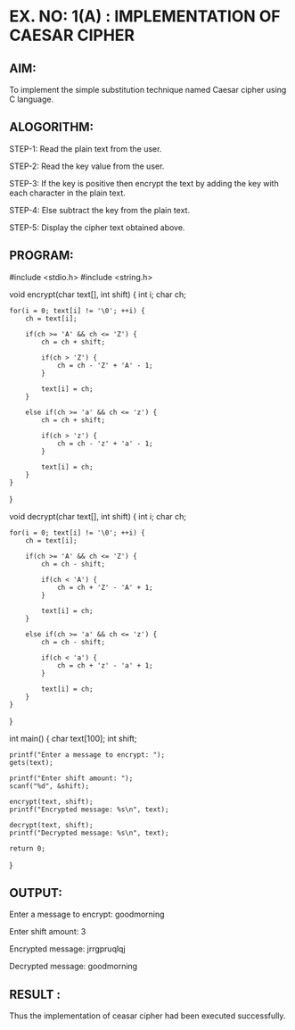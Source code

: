 # EX. NO: 1(A) : IMPLEMENTATION OF CAESAR CIPHER

## AIM:
To implement the simple substitution technique named Caesar cipher using C language.

## ALOGORITHM:

STEP-1: Read the plain text from the user.

STEP-2: Read the key value from the user.

STEP-3: If the key is positive then encrypt the text by adding the key with each character in the plain text.

STEP-4: Else subtract the key from the plain text.

STEP-5: Display the cipher text obtained above.

## PROGRAM:
#include <stdio.h>
#include <string.h>

void encrypt(char text[], int shift) {
    int i;
    char ch;
    
    for(i = 0; text[i] != '\0'; ++i) {
        ch = text[i];
        
        if(ch >= 'A' && ch <= 'Z') {
            ch = ch + shift;
            
            if(ch > 'Z') {
                ch = ch - 'Z' + 'A' - 1;
            }
            
            text[i] = ch;
        }
    
        else if(ch >= 'a' && ch <= 'z') {
            ch = ch + shift;
            
            if(ch > 'z') {
                ch = ch - 'z' + 'a' - 1;
            }
            
            text[i] = ch;
        }
    }
}

void decrypt(char text[], int shift) {
    int i;
    char ch;
    
    for(i = 0; text[i] != '\0'; ++i) {
        ch = text[i];
        
        if(ch >= 'A' && ch <= 'Z') {
            ch = ch - shift;
            
            if(ch < 'A') {
                ch = ch + 'Z' - 'A' + 1;
            }
            
            text[i] = ch;
        }
      
        else if(ch >= 'a' && ch <= 'z') {
            ch = ch - shift;
            
            if(ch < 'a') {
                ch = ch + 'z' - 'a' + 1;
            }
            
            text[i] = ch;
        }
    }
}

int main() 
{
    char text[100];
    int shift;
    
    printf("Enter a message to encrypt: ");
    gets(text);
    
    printf("Enter shift amount: ");
    scanf("%d", &shift);
 
    encrypt(text, shift);
    printf("Encrypted message: %s\n", text);
    
    decrypt(text, shift);
    printf("Decrypted message: %s\n", text);
    
    return 0;
}

## OUTPUT:
Enter a message to encrypt: goodmorning

Enter shift amount: 3

Encrypted message: jrrgpruqlqj

Decrypted message: goodmorning


## RESULT :
 Thus the implementation of ceasar cipher had been executed successfully.
